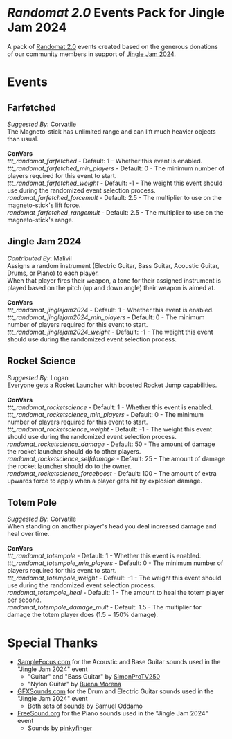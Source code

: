 # _Randomat 2.0_ Events Pack for Jingle Jam 2024
A pack of [Randomat 2.0](https://github.com/Malivil/TTT-Randomat-20) events created based on the generous donations of our community members in support of [Jingle Jam 2024](https://www.jinglejam.co.uk/).

# Events

## Farfetched
_Suggested By_: Corvatile\
The Magneto-stick has unlimited range and can lift much heavier objects than usual.
\
\
**ConVars**
\
_ttt_randomat_farfetched_ - Default: 1 - Whether this event is enabled.\
_ttt_randomat_farfetched_min_players_ - Default: 0 - The minimum number of players required for this event to start.\
_ttt_randomat_farfetched_weight_ - Default: -1 - The weight this event should use during the randomized event selection process.\
_randomat_farfetched_forcemult_ - Default: 2.5 - The multiplier to use on the magneto-stick's lift force.\
_randomat_farfetched_rangemult_ - Default: 2.5 - The multiplier to use on the magneto-stick's range.

## Jingle Jam 2024
_Contributed By_: Malivil\
Assigns a random instrument (Electric Guitar, Bass Guitar, Acoustic Guitar, Drums, or Piano) to each player.\
When that player fires their weapon, a tone for their assigned instrument is played based on the pitch (up and down angle) their weapon is aimed at.
\
\
**ConVars**
\
_ttt_randomat_jinglejam2024_ - Default: 1 - Whether this event is enabled.\
_ttt_randomat_jinglejam2024_min_players_ - Default: 0 - The minimum number of players required for this event to start.\
_ttt_randomat_jinglejam2024_weight_ - Default: -1 - The weight this event should use during the randomized event selection process.

## Rocket Science
_Suggested By_: Logan\
Everyone gets a Rocket Launcher with boosted Rocket Jump capabilities.
\
\
**ConVars**
\
_ttt_randomat_rocketscience_ - Default: 1 - Whether this event is enabled.\
_ttt_randomat_rocketscience_min_players_ - Default: 0 - The minimum number of players required for this event to start.\
_ttt_randomat_rocketscience_weight_ - Default: -1 - The weight this event should use during the randomized event selection process.\
_randomat_rocketscience_damage_ - Default: 50 - The amount of damage the rocket launcher should do to other players.\
_randomat_rocketscience_selfdamage_ - Default: 25 - The amount of damage the rocket launcher should do to the owner.\
_randomat_rocketscience_forceboost_ - Default: 100 - The amount of extra upwards force to apply when a player gets hit by explosion damage.

## Totem Pole
_Suggested By_: Corvatile\
When standing on another player's head you deal increased damage and heal over time.
\
\
**ConVars**
\
_ttt_randomat_totempole_ - Default: 1 - Whether this event is enabled.\
_ttt_randomat_totempole_min_players_ - Default: 0 - The minimum number of players required for this event to start.\
_ttt_randomat_totempole_weight_ - Default: -1 - The weight this event should use during the randomized event selection process.\
_randomat_totempole_heal_ - Default: 1 - The amount to heal the totem player per second.\
_randomat_totempole_damage_mult_ - Default: 1.5 - The multiplier for damage the totem player does (1.5 = 150% damage).

# Special Thanks
- [SampleFocus.com](https://samplefocus.com) for the Acoustic and Base Guitar sounds used in the "Jingle Jam 2024" event
  - "Guitar" and "Bass Guitar" by [SimonProTV250](https://samplefocus.com/users/simonprotv250)
  - "Nylon Guitar" by [Buena Morena](https://samplefocus.com/users/buena-morena)
- [GFXSounds.com](https://gfxsounds.com) for the Drum and Electric Guitar sounds used in the "Jingle Jam 2024" event
  - Both sets of sounds by [Samuel Oddamo](https://gfxsounds.com/blog/samuel-oddamo/)
- [FreeSound.org](https://freesound.org) for the Piano sounds used in the "Jingle Jam 2024" event
  - Sounds by [pinkyfinger](https://freesound.org/people/pinkyfinger/)
